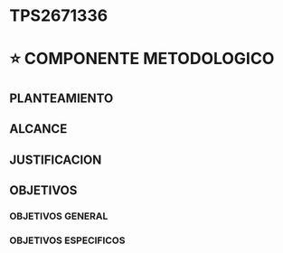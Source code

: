 # TPS2671336

# :star: COMPONENTE METODOLOGICO

## PLANTEAMIENTO
## ALCANCE
## JUSTIFICACION
## OBJETIVOS
### OBJETIVOS GENERAL
### OBJETIVOS ESPECIFICOS

